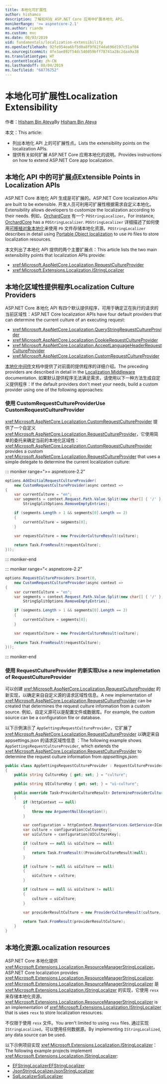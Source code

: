 ```yaml
---
title: 本地化可扩展性
author: hishamco
description: 了解如何在 ASP.NET Core 应用中扩展本地化 API。
monikerRange: '>= aspnetcore-2.1'
ms.author: riande
ms.custom: mvc
ms.date: 08/03/2019
uid: fundamentals/localization-extensibility
ms.openlocfilehash: 92fe954ea6bf5d0a8f9f62f4da696d197c51af04
ms.sourcegitcommit: 4fe3ae892f54dc540859bff78741a28c2daa9a38
ms.translationtype: HT
ms.contentlocale: zh-CN
ms.lasthandoff: 08/04/2019
ms.locfileid: "68776752"
---
```

# <a name="localization-extensibility"></a><span data-ttu-id="fdf58-103">本地化可扩展性</span><span class="sxs-lookup"><span data-stu-id="fdf58-103">Localization Extensibility</span></span>

<span data-ttu-id="fdf58-104">作者：[Hisham Bin Ateya](https://github.com/hishamco)</span><span class="sxs-lookup"><span data-stu-id="fdf58-104">By [Hisham Bin Ateya](https://github.com/hishamco)</span></span>

<span data-ttu-id="fdf58-105">本文：</span><span class="sxs-lookup"><span data-stu-id="fdf58-105">This article:</span></span>

* <span data-ttu-id="fdf58-106">列出本地化 API 上的可扩展性点。</span><span class="sxs-lookup"><span data-stu-id="fdf58-106">Lists the extensibility points on the localization APIs.</span></span>
* <span data-ttu-id="fdf58-107">提供有关如何扩展 ASP.NET Core 应用本地化的说明。</span><span class="sxs-lookup"><span data-stu-id="fdf58-107">Provides instructions on how to extend ASP.NET Core app localization.</span></span>

## <a name="extensible-points-in-localization-apis"></a><span data-ttu-id="fdf58-108">本地化 API 中的可扩展点</span><span class="sxs-lookup"><span data-stu-id="fdf58-108">Extensible Points in Localization APIs</span></span>

<span data-ttu-id="fdf58-109">ASP.NET Core 本地化 API 生成是可扩展的。</span><span class="sxs-lookup"><span data-stu-id="fdf58-109">ASP.NET Core localization APIs are built to be extensible.</span></span> <span data-ttu-id="fdf58-110">开发人员可利用可扩展性根据需求自定义本地化。</span><span class="sxs-lookup"><span data-stu-id="fdf58-110">Extensibility allows developers to customize the localization according to their needs.</span></span> <span data-ttu-id="fdf58-111">例如，[OrchardCore](https://github.com/orchardCMS/OrchardCore/) 有一个 `POStringLocalizer`。</span><span class="sxs-lookup"><span data-stu-id="fdf58-111">For instance, [OrchardCore](https://github.com/orchardCMS/OrchardCore/) has a `POStringLocalizer`.</span></span> <span data-ttu-id="fdf58-112">`POStringLocalizer` 详细描述了如何使用[可移植对象本地化](xref:fundamentals/portable-object-localization)来使用 `PO` 文件存储本地化资源。</span><span class="sxs-lookup"><span data-stu-id="fdf58-112">`POStringLocalizer` describes in detail using [Portable Object localization](xref:fundamentals/portable-object-localization) to use `PO` files to store localization resources.</span></span>

<span data-ttu-id="fdf58-113">本文列出了本地化 API 提供的两个主要扩展点：</span><span class="sxs-lookup"><span data-stu-id="fdf58-113">This article lists the two main extensibility points that localization APIs provide:</span></span> 

* <xref:Microsoft.AspNetCore.Localization.RequestCultureProvider>
* <xref:Microsoft.Extensions.Localization.IStringLocalizer>

## <a name="localization-culture-providers"></a><span data-ttu-id="fdf58-114">本地化区域性提供程序</span><span class="sxs-lookup"><span data-stu-id="fdf58-114">Localization Culture Providers</span></span>

<span data-ttu-id="fdf58-115">ASP.NET Core 本地化 API 有四个默认提供程序，可用于确定正在执行的请求的当前区域性：</span><span class="sxs-lookup"><span data-stu-id="fdf58-115">ASP.NET Core localization APIs have four default providers that can determine the current culture of an executing request:</span></span>

* <xref:Microsoft.AspNetCore.Localization.QueryStringRequestCultureProvider>
* <xref:Microsoft.AspNetCore.Localization.CookieRequestCultureProvider>
* <xref:Microsoft.AspNetCore.Localization.AcceptLanguageHeaderRequestCultureProvider>
* <xref:Microsoft.AspNetCore.Localization.CustomRequestCultureProvider>

<span data-ttu-id="fdf58-116">[本地化中间件](xref:fundamentals/localization)文档中提供了对前面的提供程序的详细介绍。</span><span class="sxs-lookup"><span data-stu-id="fdf58-116">The preceding providers are described in detail in the [Localization Middleware](xref:fundamentals/localization) documentation.</span></span> <span data-ttu-id="fdf58-117">如果默认提供程序无法满足需求，请使用以下一种方法生成自定义提供程序：</span><span class="sxs-lookup"><span data-stu-id="fdf58-117">If the default providers don't meet your needs, build a custom provider using one of the following approaches:</span></span>

### <a name="use-customrequestcultureprovider"></a><span data-ttu-id="fdf58-118">使用 CustomRequestCultureProvider</span><span class="sxs-lookup"><span data-stu-id="fdf58-118">Use CustomRequestCultureProvider</span></span>

<span data-ttu-id="fdf58-119"><xref:Microsoft.AspNetCore.Localization.CustomRequestCultureProvider> 提供了一个自定义 <xref:Microsoft.AspNetCore.Localization.RequestCultureProvider>，它使用简单的委托来确定当前的本地化区域性：</span><span class="sxs-lookup"><span data-stu-id="fdf58-119"><xref:Microsoft.AspNetCore.Localization.CustomRequestCultureProvider> provides a custom <xref:Microsoft.AspNetCore.Localization.RequestCultureProvider> that uses a simple delegate to determine the current localization culture:</span></span>

::: moniker range=">= aspnetcore-2.2"

```csharp
options.AddInitialRequestCultureProvider(
    new CustomRequestCultureProvider(async context =>
{
    var currentCulture = "en";
    var segments = context.Request.Path.Value.Split(new char[] { '/' }, 
        StringSplitOptions.RemoveEmptyEntries);

    if (segments.Length > 1 && segments[0].Length == 2)
    {
        currentCulture = segments[0];
    }

    var requestCulture = new ProviderCultureResult(culture);
    
    return Task.FromResult(requestCulture);
}));
```

::: moniker-end

::: moniker range="< aspnetcore-2.2"

```csharp
options.RequestCultureProviders.Insert(0, 
    new CustomRequestCultureProvider(async context =>
{
    var currentCulture = "en";
    var segments = context.Request.Path.Value.Split(new char[] { '/' }, 
        StringSplitOptions.RemoveEmptyEntries);

    if (segments.Length > 1 && segments[0].Length == 2)
    {
        currentCulture = segments[0];
    }

    var requestCulture = new ProviderCultureResult(culture);
    
    return Task.FromResult(requestCulture);
}));
```

::: moniker-end

### <a name="use-a-new-implemetation-of-requestcultureprovider"></a><span data-ttu-id="fdf58-120">使用 RequestCultureProvider 的新实现</span><span class="sxs-lookup"><span data-stu-id="fdf58-120">Use a new implemetation of RequestCultureProvider</span></span>

<span data-ttu-id="fdf58-121">可以创建 <xref:Microsoft.AspNetCore.Localization.RequestCultureProvider> 的新实现，以确定来自自定义源的请求区域性信息。</span><span class="sxs-lookup"><span data-stu-id="fdf58-121">A new implementation of <xref:Microsoft.AspNetCore.Localization.RequestCultureProvider> can be created that determines the request culture information from a custom source.</span></span> <span data-ttu-id="fdf58-122">例如，自定义源可以是配置文件或数据库。</span><span class="sxs-lookup"><span data-stu-id="fdf58-122">For example, the custom source can be a configuration file or database.</span></span>

<span data-ttu-id="fdf58-123">以下示例演示了 `AppSettingsRequestCultureProvider`，它扩展了 <xref:Microsoft.AspNetCore.Localization.RequestCultureProvider> 以确定来自 appsettings.json 的请求区域性信息  ：</span><span class="sxs-lookup"><span data-stu-id="fdf58-123">The following example shows `AppSettingsRequestCultureProvider`, which extends the <xref:Microsoft.AspNetCore.Localization.RequestCultureProvider> to determine the request culture information from *appsettings.json*:</span></span>

```csharp
public class AppSettingsRequestCultureProvider : RequestCultureProvider
{
    public string CultureKey { get; set; } = "culture";

    public string UICultureKey { get; set; } = "ui-culture";

    public override Task<ProviderCultureResult> DetermineProviderCultureResult(HttpContext httpContext)
    {
        if (httpContext == null)
        {
            throw new ArgumentNullException();
        }

        var configuration = httpContext.RequestServices.GetService<IConfigurationRoot>();
        var culture = configuration[CultureKey];
        var uiCulture = configuration[UICultureKey];

        if (culture == null && uiCulture == null)
        {
            return Task.FromResult((ProviderCultureResult)null);
        }

        if (culture != null && uiCulture == null)
        {
            uiCulture = culture;
        }

        if (culture == null && uiCulture != null)
        {
            culture = uiCulture;
        }
        
        var providerResultCulture = new ProviderCultureResult(culture, uiCulture);

        return Task.FromResult(providerResultCulture);
    }
}
```

## <a name="localization-resources"></a><span data-ttu-id="fdf58-124">本地化资源</span><span class="sxs-lookup"><span data-stu-id="fdf58-124">Localization resources</span></span>

<span data-ttu-id="fdf58-125">ASP.NET Core 本地化提供 <xref:Microsoft.Extensions.Localization.ResourceManagerStringLocalizer>。</span><span class="sxs-lookup"><span data-stu-id="fdf58-125">ASP.NET Core localization provides <xref:Microsoft.Extensions.Localization.ResourceManagerStringLocalizer>.</span></span> <span data-ttu-id="fdf58-126"><xref:Microsoft.Extensions.Localization.ResourceManagerStringLocalizer> 是 <xref:Microsoft.Extensions.Localization.IStringLocalizer> 的实现，它使用 `resx` 来存储本地化资源。</span><span class="sxs-lookup"><span data-stu-id="fdf58-126"><xref:Microsoft.Extensions.Localization.ResourceManagerStringLocalizer> is an implementation of <xref:Microsoft.Extensions.Localization.IStringLocalizer> that is uses `resx` to store localization resources.</span></span>

<span data-ttu-id="fdf58-127">不仅限于使用 `resx` 文件。</span><span class="sxs-lookup"><span data-stu-id="fdf58-127">You aren't limited to using `resx` files.</span></span> <span data-ttu-id="fdf58-128">通过实现 `IStringLocalized`，可以使用任何数据源。</span><span class="sxs-lookup"><span data-stu-id="fdf58-128">By implementing `IStringLocalized`, any data source can be used.</span></span>

<span data-ttu-id="fdf58-129">以下示例项目实现 <xref:Microsoft.Extensions.Localization.IStringLocalizer>：</span><span class="sxs-lookup"><span data-stu-id="fdf58-129">The following example projects implement <xref:Microsoft.Extensions.Localization.IStringLocalizer>:</span></span> 

* [<span data-ttu-id="fdf58-130">EFStringLocalizer</span><span class="sxs-lookup"><span data-stu-id="fdf58-130">EFStringLocalizer</span></span>](https://github.com/aspnet/Entropy/tree/master/samples/Localization.EntityFramework)
* [<span data-ttu-id="fdf58-131">JsonStringLocalizer</span><span class="sxs-lookup"><span data-stu-id="fdf58-131">JsonStringLocalizer</span></span>](https://github.com/hishamco/My.Extensions.Localization.Json)
* [<span data-ttu-id="fdf58-132">SqlLocalizer</span><span class="sxs-lookup"><span data-stu-id="fdf58-132">SqlLocalizer</span></span>](https://github.com/damienbod/AspNetCoreLocalization)
